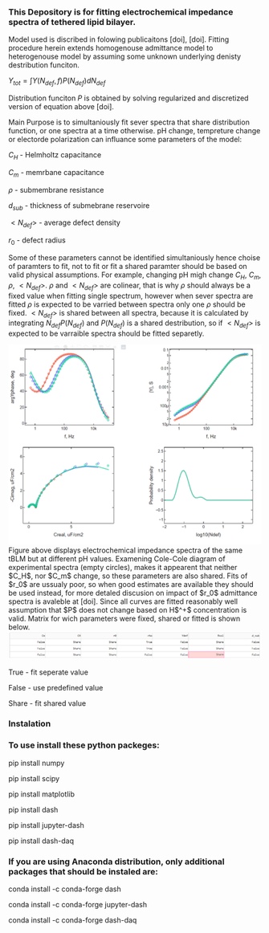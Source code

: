 ### This Depository is for fitting electrochemical impedance spectra of tethered lipid bilayer. 

Model used is discribed in folowing publicaitons [doi], [doi]. Fitting procedure herein extends homogenouse admittance model to heterogenouse model by assuming some unknown underlying denisty destribution funciton.

$Y_{tot} = \int{Y(N_{def}, f) P(N_{def})} dN_{def}$

Distribution funciton $P$ is obtained by solving regularized and discretized version of equation above [doi].

Main Purpose is to simultaniously fit sever spectra that share distribution function, or one spectra at a time otherwise. pH change, tempreture change or electorde polarization can influance some parameters of the model:

$C_H$ - Helmholtz capacitance

$C_m$ - memrbane capacitance

$\rho$ - submembrane resistance

$d_{sub}$ - thickness of submebrane reservoire

$< N_{def} >$ - average defect density

$r_0$ - defect radius

Some of these parameters cannot be identified simultaniously hence choise of paramters to fit, not to fit or fit a shared paramter should be based on valid physical assumptions. For example, changing pH migh change $C_H$, $C_m$, $\rho$, $< N_{def} >$. $\rho$ and $< N_{def} >$ are colinear, that is why $\rho$ should always be a fixed value when fitting single spectrum, however when sever spectra are fitted $\rho$ is expected to be varried between spectra only one $\rho$ should be fixed. $< N_{def} >$  is shared between all spectra, because it is calculated by integrating  $N_{def} P(N_{def})$ and $P(N_{def})$ is a shared destribution, so if $< N_{def} >$ is expected to be varraible spectra should be fitted separetly. 

<img src="imeges/CH_r0_pdf_shared.png" alt="fit" width="600"/>
Figure above displays electrochemical impedance spectra of the same tBLM but at different pH values. Examening Cole-Cole diagram of experimental spectra (empty circles), makes it appearent that neither $C_H$, nor $C_m$ change, so these parameters are also shared. Fits of $r_0$ are ussualy poor, so when good estimates are available they should be used instead, for more detaled discusion on impact of $r_0$ admittance spectra is avaleble at [doi]. Since all curves are fitted reasonably well assumption that $P$ does not change based on H$^+$ concentration is valid. Matrix for wich parameters were fixed, shared or fitted is shown below. 

<img src="imeges/fit_matrix.png" alt="fitmtx" width="800"/>

True - fit seperate value

False - use predefined value

Share - fit shared value

### Instalation

### To use install these python packeges:

pip install numpy

pip install scipy

pip install matplotlib

pip install dash

pip install jupyter-dash

pip install dash-daq

### If you are using Anaconda distribution, only additional packages that should be instaled are: 

conda install -c conda-forge dash

conda install -c conda-forge jupyter-dash

conda install -c conda-forge dash-daq
